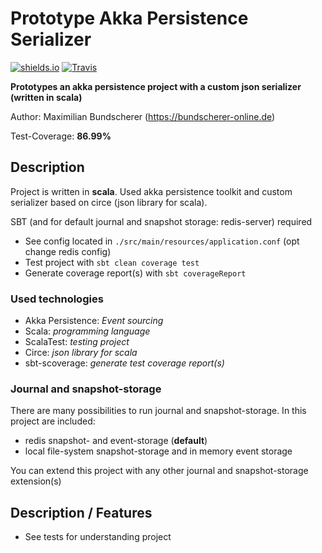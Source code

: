 # Prototype Akka Persistence Serializer

[![shields.io](http://img.shields.io/badge/license-Apache2-blue.svg)](http://www.apache.org/licenses/LICENSE-2.0.txt)
[![Travis](https://img.shields.io/travis/rust-lang/rust.svg)](#)

**Prototypes an akka persistence project with a custom json serializer (written in scala)**

Author: Maximilian Bundscherer (https://bundscherer-online.de)

Test-Coverage: **86.99%**

## Description

Project is written in **scala**. Used akka persistence toolkit and custom serializer based on circe (json library for scala).

SBT (and for default journal and snapshot storage: redis-server) required

- See config located in ``./src/main/resources/application.conf`` (opt change redis config)
- Test project with ``sbt clean coverage test``
- Generate coverage report(s) with ``sbt coverageReport``

### Used technologies

- Akka Persistence: *Event sourcing*
- Scala: *programming language*
- ScalaTest: *testing project*
- Circe: *json library for scala*
- sbt-scoverage: *generate test coverage report(s)*

### Journal and snapshot-storage

There are many possibilities to run journal and snapshot-storage. In this project are included:

- redis snapshot- and event-storage (**default**)
- local file-system snapshot-storage and in memory event storage

You can extend this project with any other journal and snapshot-storage extension(s)

## Description / Features

- See tests for understanding project
